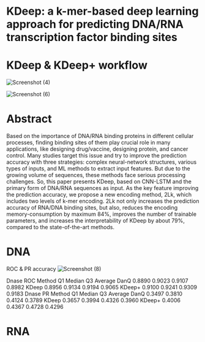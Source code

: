 # KDeep: a k-mer-based deep learning approach for  predicting DNA/RNA transcription factor binding  sites
# KDeep & KDeep+ workflow
![Screenshot (4)](https://user-images.githubusercontent.com/88847995/216258822-1f120880-749d-45b4-8fa0-473398a45ce3.png)

![Screenshot (6)](https://user-images.githubusercontent.com/88847995/216259426-c3c339fe-daf2-44d9-8845-f69ccdc6b17e.png)

# Abstract
Based on the importance of DNA/RNA binding proteins in different cellular processes, finding binding sites of them play crucial role in many applications, like designing drug/vaccine, designing protein, and cancer control. Many studies target this issue and try to improve the prediction accuracy with three strategies: complex neural-network structures, various types of inputs, and ML methods to extract input features. But due to the growing volume of sequences, these methods face serious processing challenges. So, this paper presents KDeep, based on CNN-LSTM and the primary form of DNA/RNA sequences as input. As the key feature improving the prediction accuracy, we propose a new encoding method, 2Lk, which includes two levels of k-mer encoding. 2Lk not only increases the prediction accuracy of RNA/DNA binding sites, but also, reduces the encoding memory-consumption by maximum 84%, improves the number of trainable parameters, and increases the interpretability of KDeep by about 79%, compared to the state-of-the-art methods.

# DNA
ROC & PR accuracy
![Screenshot (8)](https://user-images.githubusercontent.com/88847995/216260753-28ad0aec-eb4a-4f67-989e-f4351fee716e.png)

Dnase ROC
Method	Q1	Median	Q3	Average
DanQ	0.8890	0.9023	0.9107	0.8982
KDeep	0.8956	0.9134	0.9194	0.9065
KDeep+	0.9100	0.9241	0.9309	0.9183
	Dnase PR
Method	Q1	Median	Q3	Average
DanQ	0.3497	0.3810	0.4124	0.3789
KDeep	0.3657	0.3994	0.4326	0.3960
KDeep+	0.4006	0.4367	0.4728	0.4296



# RNA


